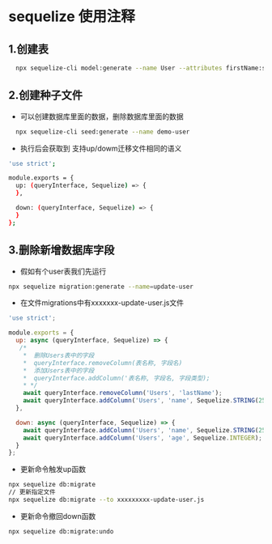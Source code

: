 # sequelize 使用注释

## 1.创建表

```bash
  npx sequelize-cli model:generate --name User --attributes firstName:string,lastName:string,email:string
```

## 2.创建种子文件

- 可以创建数据库里面的数据，删除数据库里面的数据

```bash
  npx sequelize-cli seed:generate --name demo-user
```

- 执行后会获取到 支持up/dowm迁移文件相同的语义

```bash
'use strict';

module.exports = {
  up: (queryInterface, Sequelize) => {
  },

  down: (queryInterface, Sequelize) => {
  }
};
```
## 3.删除新增数据库字段
- 假如有个user表我们先运行
```bash
npx sequelize migration:generate --name=update-user
```
- 在文件migrations中有xxxxxxx-update-user.js文件
```js
'use strict';

module.exports = {
  up: async (queryInterface, Sequelize) => {
   /*
    *  删除Users表中的字段
    *  queryInterface.removeColumn(表名称, 字段名)
    *  添加Users表中的字段
    *  queryInterface.addColumn('表名称, 字段名, 字段类型);
    * */
    await queryInterface.removeColumn('Users', 'lastName');
    await queryInterface.addColumn('Users', 'name', Sequelize.STRING(255));
  },

  down: async (queryInterface, Sequelize) => {
    await queryInterface.addColumn('Users', 'name', Sequelize.STRING(255));
    await queryInterface.addColumn('Users', 'age', Sequelize.INTEGER);
  }
};
```
- 更新命令触发up函数
```bash
npx sequelize db:migrate
// 更新指定文件
npx sequelize db:migrate --to xxxxxxxxx-update-user.js
```
- 更新命令撤回down函数
```bash
npx sequelize db:migrate:undo
```
